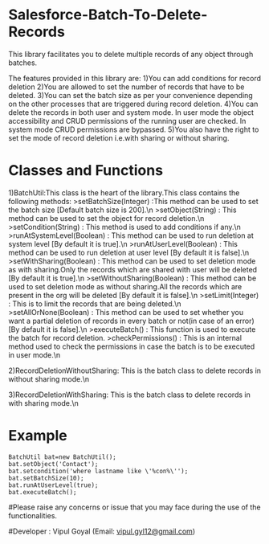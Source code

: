 # Salesforce-Batch-To-Delete-Records

This library facilitates you to delete multiple records of any object through batches.

The features provided in this library are:
1)You can add conditions for record deletion
2)You are allowed to set the number of records that have to be deleted.
3)You can set the batch size as per your convenience depending on the other processes that are triggered during record deletion.
4)You can delete the records in both user and system mode. In user mode the object accessibility and CRUD permissions of the running user are checked. In system mode CRUD permissions are bypassed.
5)You also have the right to set the mode of record deletion i.e.with sharing or without sharing.

# Classes and Functions
1)BatchUtil:This class is the heart of the library.This class contains the following methods:
	>setBatchSize(Integer) :This method can be used to set the batch size [Default batch size is 200].\n
	>setObject(String) : This method can be used to set the object for record deletion.\n
	>setCondition(String) : This method is used to add conditions if any.\n
	>runAtSystemLevel(Boolean) : This method can be used to run deletion at system level [By default it is true].\n
	>runAtUserLevel(Boolean) : This method can be used to run deletion at user level [By default it is false].\n
	>setWithSharing(Boolean) : This method can be used to set deletion mode as with sharing.Only the records which are shared with user will be deleted [By default it is true].\n
	>setWithoutSharing(Boolean) : This method can be used to set deletion mode as without sharing.All the records which are present in the org will be deleted [By default it is false].\n
	>setLimit(Integer) : This is to limit the records that are being deleted.\n
	>setAllOrNone(Boolean) : This method can be used to set whether you want a partial deletion of records in every batch or not(in case of an error) [By default it is false].\n
	>executeBatch() : This function is used to execute the batch for record deletion.
	>checkPermissions() : This is an internal method used to check the permissions in case the batch is to be executed in user mode.\n
	
2)RecordDeletionWithoutSharing: This is the batch class to delete records in without sharing mode.\n

3)RecordDeletionWithSharing: This is the batch class to delete records in with sharing mode.\n

# Example
	BatchUtil bat=new BatchUtil();
	bat.setObject('Contact');
	bat.setcondition('where lastname like \'%con%\'');
	bat.setBatchSize(10);
	bat.runAtUserLevel(true);
	bat.executeBatch();

#Please raise any concerns or issue that you may face during the use of the functionalities.

#Developer : Vipul Goyal (Email: vipul.gyl12@gmail.com)
